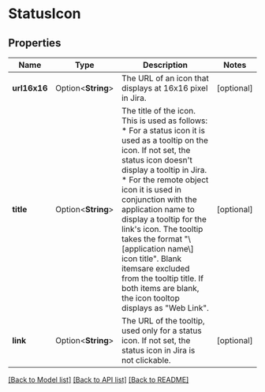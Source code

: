 # StatusIcon

## Properties

Name | Type | Description | Notes
------------ | ------------- | ------------- | -------------
**url16x16** | Option<**String**> | The URL of an icon that displays at 16x16 pixel in Jira. | [optional]
**title** | Option<**String**> | The title of the icon. This is used as follows:   *  For a status icon it is used as a tooltip on the icon. If not set, the status icon doesn't display a tooltip in Jira.  *  For the remote object icon it is used in conjunction with the application name to display a tooltip for the link's icon. The tooltip takes the format \"\\[application name\\] icon title\". Blank itemsare excluded from the tooltip title. If both items are blank, the icon tooltop displays as \"Web Link\". | [optional]
**link** | Option<**String**> | The URL of the tooltip, used only for a status icon. If not set, the status icon in Jira is not clickable. | [optional]

[[Back to Model list]](../README.md#documentation-for-models) [[Back to API list]](../README.md#documentation-for-api-endpoints) [[Back to README]](../README.md)


